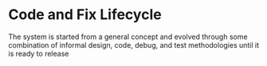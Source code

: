 # Code and Fix Lifecycle


The system is started from a general concept and evolved through some
combination of informal design, code, debug, and test methodologies
until it is ready to release


